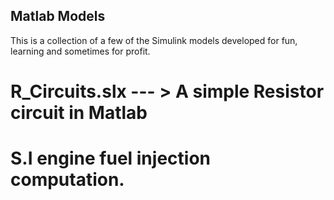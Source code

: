 ## Matlab Models
This is a collection of a few of the Simulink models developed for fun, learning and sometimes for profit.
# R_Circuits.slx --- > A simple Resistor circuit in Matlab
# S.I engine fuel injection computation.
